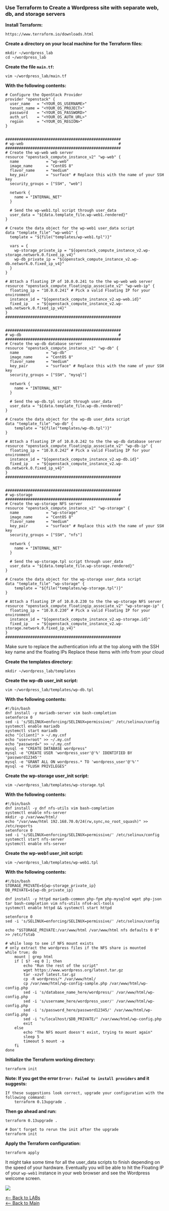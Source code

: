 ### Use Terraform to Create a Wordpress site with separate web, db, and storage servers

**Install Terraform:**
```
https://www.terraform.io/downloads.html
```

**Create a directory on your local machine for the Terraform files:**
```
mkdir ~/wordpress_lab
cd ~/wordpress_lab
```

**Create the file `main.tf`:**
```
vim ~/wordpress_lab/main.tf
```

**With the following contents:**
```
# Configure the OpenStack Provider
provider "openstack" {
  user_name   = "<YOUR_OS_USERNAME>"
  tenant_name = "<YOUR_OS_PROJECT>"
  password    = "<YOUR_OS_PASSWORD>"
  auth_url    = "<YOUR_OS_AUTH_URL>"
  region      = "<YOUR_OS_REGION>"
}


###################################################
# wp-web                                          #
###################################################
# Create the wp-web web server
resource "openstack_compute_instance_v2" "wp-web" {
  name            = "wp-web"
  image_name      = "CentOS 8"
  flavor_name     = "medium"
  key_pair        = "surface" # Replace this with the name of your SSH key
  security_groups = ["SSH", "web"]

  network {
    name = "INTERNAL_NET"
  }

  # Send the wp-web1.tpl script through user_data
  user_data = "${data.template_file.wp-web1.rendered}"
}

# Create the data object for the wp-web1 user_data script
data "template_file" "wp-web1" {
  template = "${file("templates/wp-web1.tpl")}"

  vars = {
    wp-storage_private_ip = "${openstack_compute_instance_v2.wp-storage.network.0.fixed_ip_v4}"
    wp-db_private_ip = "${openstack_compute_instance_v2.wp-db.network.0.fixed_ip_v4}"
  }
}

# Attach a floating IP of 10.0.0.241 to the the wp-web web server
resource "openstack_compute_floatingip_associate_v2" "wp-web-ip" {
  floating_ip = "10.0.0.241" # Pick a valid Floating IP for your environment
  instance_id = "${openstack_compute_instance_v2.wp-web.id}"
  fixed_ip    = "${openstack_compute_instance_v2.wp-web.network.0.fixed_ip_v4}"
}
###################################################


###################################################
# wp-db                                           #
###################################################
# Create the wp-db database server
resource "openstack_compute_instance_v2" "wp-db" {
  name            = "wp-db"
  image_name      = "CentOS 8"
  flavor_name     = "medium"
  key_pair        = "surface" # Replace this with the name of your SSH key
  security_groups = ["SSH", "mysql"]

  network {
    name = "INTERNAL_NET"
  }

  # Send the wp-db.tpl script through user_data
  user_data = "${data.template_file.wp-db.rendered}"
}

# Create the data object for the wp-db user_data script
data "template_file" "wp-db" {
    template = "${file("templates/wp-db.tpl")}"
}

# Attach a floating IP of 10.0.0.242 to the the wp-db database server
resource "openstack_compute_floatingip_associate_v2" "wp-db-ip" {
  floating_ip = "10.0.0.242" # Pick a valid Floating IP for your environment
  instance_id = "${openstack_compute_instance_v2.wp-db.id}"
  fixed_ip    = "${openstack_compute_instance_v2.wp-db.network.0.fixed_ip_v4}"
}
###################################################


###################################################
# wp-storage                                      #
###################################################
# Create the wp-storage NFS server
resource "openstack_compute_instance_v2" "wp-storage" {
  name            = "wp-storage"
  image_name      = "CentOS 8"
  flavor_name     = "medium"
  key_pair        = "surface" # Replace this with the name of your SSH key
  security_groups = ["SSH", "nfs"]

  network {
    name = "INTERNAL_NET"
  }

  # Send the wp-storage.tpl script through user_data
  user_data = "${data.template_file.wp-storage.rendered}"
}

# Create the data object for the wp-storage user_data script
data "template_file" "wp-storage" {
    template = "${file("templates/wp-storage.tpl")}"
}

# Attach a floating IP of 10.0.0.230 to the the wp-storage NFS server
resource "openstack_compute_floatingip_associate_v2" "wp-storage-ip" {
  floating_ip = "10.0.0.230" # Pick a valid Floating IP for your environment
  instance_id = "${openstack_compute_instance_v2.wp-storage.id}"
  fixed_ip    = "${openstack_compute_instance_v2.wp-storage.network.0.fixed_ip_v4}"
}
###################################################
```
Make sure to replace the authentication info at the top along with the SSH key name and the floating IPs
Replace these items with info from your cloud

**Create the templates directory:**
```
mkdir ~/wordpress_lab/templates
```

**Create the wp-db user_init script:**
```
vim ~/wordpress_lab/templates/wp-db.tpl
```
**With the following contents:**
```
#!/bin/bash
dnf install -y mariadb-server vim bash-completion
setenforce 0
sed -i 's/SELINUX=enforcing/SELINUX=permissive/' /etc/selinux/config
systemctl enable mariadb
systemctl start mariadb
echo "[client]" > ~/.my.cnf
echo "user=root" >> ~/.my.cnf
echo "password=" >> ~/.my.cnf
mysql -e "CREATE DATABASE wordpress"
mysql -e "CREATE USER 'wordpress_user'@'%' IDENTIFIED BY 'password12345'"
mysql -e "GRANT ALL ON wordpress.* TO 'wordpress_user'@'%'"
mysql -e "FLUSH PRIVILEGES"
```

**Create the wp-storage user_init script:**
```
vim ~/wordpress_lab/templates/wp-storage.tpl
```
**With the following contents:**
```
#!/bin/bash
dnf install -y dnf nfs-utils vim bash-completion
systemctl enable nfs-server
mkdir -p /var/www/html/
echo "/var/www/html 192.168.70.0/24(rw,sync,no_root_squash)" >> /etc/exports
setenforce 0
sed -i 's/SELINUX=enforcing/SELINUX=permissive/' /etc/selinux/config
systemctl start nfs-server
systemctl enable nfs-server
```

**Create the wp-web1 user_init script:**
```
vim ~/wordpress_lab/templates/wp-web1.tpl
```
**With the following contents:**
```
#!/bin/bash
STORAGE_PRIVATE=${wp-storage_private_ip}
DB_PRIVATE=${wp-db_private_ip}

dnf install -y httpd mariadb-common php-fpm php-mysqlnd wget php-json tar bash-completion vim nfs-utils nfs4-acl-tools
systemctl enable httpd && systemctl start httpd

setenforce 0
sed -i 's/SELINUX=enforcing/SELINUX=permissive/' /etc/selinux/config

echo "$STORAGE_PRIVATE:/var/www/html /var/www/html nfs defaults 0 0" >> /etc/fstab

# while loop to see if NFS mount exists
# only extract the wordpress files if the NFS share is mounted
while true; do
    mount | grep html
    if [ $? -eq 0 ]; then
        echo "Run the rest of the script"
        wget https://www.wordpress.org/latest.tar.gz
        tar -xzvf latest.tar.gz
        cp -R wordpress/* /var/www/html/
        cp /var/www/html/wp-config-sample.php /var/www/html/wp-config.php
        sed -i 's/database_name_here/wordpress/' /var/www/html/wp-config.php
        sed -i 's/username_here/wordpress_user/' /var/www/html/wp-config.php
        sed -i 's/password_here/password12345/' /var/www/html/wp-config.php
        sed -i "s/localhost/$DB_PRIVATE/" /var/www/html/wp-config.php
        exit
    else
        echo "The NFS mount doesn't exist, trying to mount again"
        sleep 5
        timeout 5 mount -a
    fi
done
```

**Initialize the Terraform working directory:**
```
terraform init
```

**Note: If you get the error `Error: Failed to install providers` and it suggests:**
```
If these suggestions look correct, upgrade your configuration with the
following command:
    terraform 0.13upgrade .
```

**Then go ahead and run:**
```
terraform 0.13upgrade .

# Don't forget to rerun the init after the upgrade
terraform init
```

**Apply the Terraform configuration:**
```
terraform apply
```

It might take some time for all the user_data scripts to finish depending on the speed of your hardware. Eventually you will be able to hit the Floating IP of your `wp-web1` instance in your web browser and see the Wordpress welcome screen.

![](screenshots/19.png)



[<-- Back to LABs](../README.md)  
[<-- Back to Main](../../README.md)
